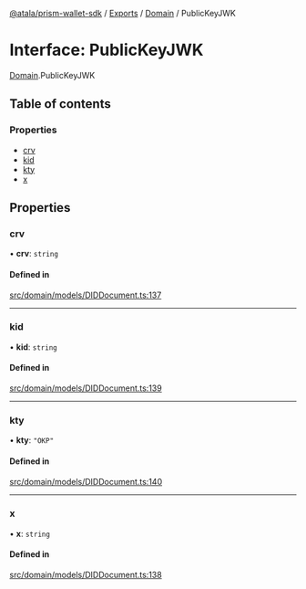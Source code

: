 [@atala/prism-wallet-sdk](../README.md) / [Exports](../modules.md) / [Domain](../modules/Domain.md) / PublicKeyJWK

# Interface: PublicKeyJWK

[Domain](../modules/Domain.md).PublicKeyJWK

## Table of contents

### Properties

- [crv](Domain.PublicKeyJWK.md#crv)
- [kid](Domain.PublicKeyJWK.md#kid)
- [kty](Domain.PublicKeyJWK.md#kty)
- [x](Domain.PublicKeyJWK.md#x)

## Properties

### crv

• **crv**: `string`

#### Defined in

[src/domain/models/DIDDocument.ts:137](https://github.com/hyperledger/identus-edge-agent-sdk-ts/blob/47157819fe5d19bccc5fcc542e98f32706bff6c2/src/domain/models/DIDDocument.ts#L137)

___

### kid

• **kid**: `string`

#### Defined in

[src/domain/models/DIDDocument.ts:139](https://github.com/hyperledger/identus-edge-agent-sdk-ts/blob/47157819fe5d19bccc5fcc542e98f32706bff6c2/src/domain/models/DIDDocument.ts#L139)

___

### kty

• **kty**: ``"OKP"``

#### Defined in

[src/domain/models/DIDDocument.ts:140](https://github.com/hyperledger/identus-edge-agent-sdk-ts/blob/47157819fe5d19bccc5fcc542e98f32706bff6c2/src/domain/models/DIDDocument.ts#L140)

___

### x

• **x**: `string`

#### Defined in

[src/domain/models/DIDDocument.ts:138](https://github.com/hyperledger/identus-edge-agent-sdk-ts/blob/47157819fe5d19bccc5fcc542e98f32706bff6c2/src/domain/models/DIDDocument.ts#L138)

